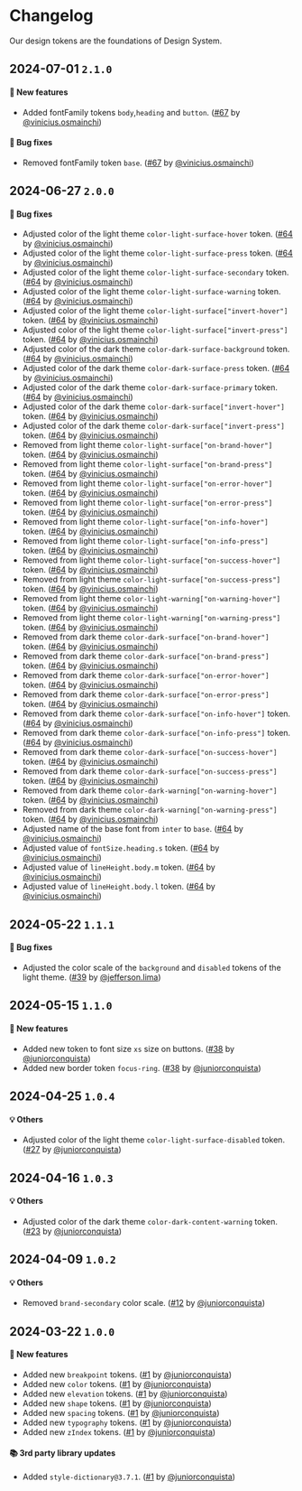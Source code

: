 # Changelog

Our design tokens are the foundations of Design System.

## 2024-07-01 `2.1.0`

#### 🎉 New features

- Added fontFamily tokens `body`,`heading` and `button`. ([#67](https://git.rarolabs.com.br/frontend/rarui/-/merge_requests/67) by [@vinicius.osmainchi](https://git.rarolabs.com.br/vinicius.osmainchi))

#### 🐛 Bug fixes

- Removed fontFamily token `base`. ([#67](https://git.rarolabs.com.br/frontend/rarui/-/merge_requests/67) by [@vinicius.osmainchi](https://git.rarolabs.com.br/vinicius.osmainchi))

## 2024-06-27 `2.0.0`

#### 🐛 Bug fixes

- Adjusted color of the light theme `color-light-surface-hover` token. ([#64](https://git.rarolabs.com.br/frontend/rarui/-/merge_requests/64) by [@vinicius.osmainchi](https://git.rarolabs.com.br/vinicius.osmainchi))
- Adjusted color of the light theme `color-light-surface-press` token. ([#64](https://git.rarolabs.com.br/frontend/rarui/-/merge_requests/64) by [@vinicius.osmainchi](https://git.rarolabs.com.br/vinicius.osmainchi))
- Adjusted color of the light theme `color-light-surface-secondary` token. ([#64](https://git.rarolabs.com.br/frontend/rarui/-/merge_requests/64) by [@vinicius.osmainchi](https://git.rarolabs.com.br/vinicius.osmainchi))
- Adjusted color of the light theme `color-light-surface-warning` token. ([#64](https://git.rarolabs.com.br/frontend/rarui/-/merge_requests/64) by [@vinicius.osmainchi](https://git.rarolabs.com.br/vinicius.osmainchi))
- Adjusted color of the light theme `color-light-surface["invert-hover"]` token. ([#64](https://git.rarolabs.com.br/frontend/rarui/-/merge_requests/64) by [@vinicius.osmainchi](https://git.rarolabs.com.br/vinicius.osmainchi))
- Adjusted color of the light theme `color-light-surface["invert-press"]` token. ([#64](https://git.rarolabs.com.br/frontend/rarui/-/merge_requests/64) by [@vinicius.osmainchi](https://git.rarolabs.com.br/vinicius.osmainchi))
- Adjusted color of the dark theme `color-dark-surface-background` token. ([#64](https://git.rarolabs.com.br/frontend/rarui/-/merge_requests/64) by [@vinicius.osmainchi](https://git.rarolabs.com.br/vinicius.osmainchi))
- Adjusted color of the dark theme `color-dark-surface-press` token. ([#64](https://git.rarolabs.com.br/frontend/rarui/-/merge_requests/64) by [@vinicius.osmainchi](https://git.rarolabs.com.br/vinicius.osmainchi))
- Adjusted color of the dark theme `color-dark-surface-primary` token. ([#64](https://git.rarolabs.com.br/frontend/rarui/-/merge_requests/64) by [@vinicius.osmainchi](https://git.rarolabs.com.br/vinicius.osmainchi))
- Adjusted color of the dark theme `color-dark-surface["invert-hover"]` token. ([#64](https://git.rarolabs.com.br/frontend/rarui/-/merge_requests/64) by [@vinicius.osmainchi](https://git.rarolabs.com.br/vinicius.osmainchi))
- Adjusted color of the dark theme `color-dark-surface["invert-press"]` token. ([#64](https://git.rarolabs.com.br/frontend/rarui/-/merge_requests/64) by [@vinicius.osmainchi](https://git.rarolabs.com.br/vinicius.osmainchi))
- Removed from light theme `color-light-surface["on-brand-hover"]` token. ([#64](https://git.rarolabs.com.br/frontend/rarui/-/merge_requests/64) by [@vinicius.osmainchi](https://git.rarolabs.com.br/vinicius.osmainchi))
- Removed from light theme `color-light-surface["on-brand-press"]` token. ([#64](https://git.rarolabs.com.br/frontend/rarui/-/merge_requests/64) by [@vinicius.osmainchi](https://git.rarolabs.com.br/vinicius.osmainchi))
- Removed from light theme `color-light-surface["on-error-hover"]` token. ([#64](https://git.rarolabs.com.br/frontend/rarui/-/merge_requests/64) by [@vinicius.osmainchi](https://git.rarolabs.com.br/vinicius.osmainchi))
- Removed from light theme `color-light-surface["on-error-press"]` token. ([#64](https://git.rarolabs.com.br/frontend/rarui/-/merge_requests/64) by [@vinicius.osmainchi](https://git.rarolabs.com.br/vinicius.osmainchi))
- Removed from light theme `color-light-surface["on-info-hover"]` token. ([#64](https://git.rarolabs.com.br/frontend/rarui/-/merge_requests/64) by [@vinicius.osmainchi](https://git.rarolabs.com.br/vinicius.osmainchi))
- Removed from light theme `color-light-surface["on-info-press"]` token. ([#64](https://git.rarolabs.com.br/frontend/rarui/-/merge_requests/64) by [@vinicius.osmainchi](https://git.rarolabs.com.br/vinicius.osmainchi))
- Removed from light theme `color-light-surface["on-success-hover"]` token. ([#64](https://git.rarolabs.com.br/frontend/rarui/-/merge_requests/64) by [@vinicius.osmainchi](https://git.rarolabs.com.br/vinicius.osmainchi))
- Removed from light theme `color-light-surface["on-success-press"]` token. ([#64](https://git.rarolabs.com.br/frontend/rarui/-/merge_requests/64) by [@vinicius.osmainchi](https://git.rarolabs.com.br/vinicius.osmainchi))
- Removed from light theme `color-light-warning["on-warning-hover"]` token. ([#64](https://git.rarolabs.com.br/frontend/rarui/-/merge_requests/64) by [@vinicius.osmainchi](https://git.rarolabs.com.br/vinicius.osmainchi))
- Removed from light theme `color-light-warning["on-warning-press"]` token. ([#64](https://git.rarolabs.com.br/frontend/rarui/-/merge_requests/64) by [@vinicius.osmainchi](https://git.rarolabs.com.br/vinicius.osmainchi))
- Removed from dark theme `color-dark-surface["on-brand-hover"]` token. ([#64](https://git.rarolabs.com.br/frontend/rarui/-/merge_requests/64) by [@vinicius.osmainchi](https://git.rarolabs.com.br/vinicius.osmainchi))
- Removed from dark theme `color-dark-surface["on-brand-press"]` token. ([#64](https://git.rarolabs.com.br/frontend/rarui/-/merge_requests/64) by [@vinicius.osmainchi](https://git.rarolabs.com.br/vinicius.osmainchi))
- Removed from dark theme `color-dark-surface["on-error-hover"]` token. ([#64](https://git.rarolabs.com.br/frontend/rarui/-/merge_requests/64) by [@vinicius.osmainchi](https://git.rarolabs.com.br/vinicius.osmainchi))
- Removed from dark theme `color-dark-surface["on-error-press"]` token. ([#64](https://git.rarolabs.com.br/frontend/rarui/-/merge_requests/64) by [@vinicius.osmainchi](https://git.rarolabs.com.br/vinicius.osmainchi))
- Removed from dark theme `color-dark-surface["on-info-hover"]` token. ([#64](https://git.rarolabs.com.br/frontend/rarui/-/merge_requests/64) by [@vinicius.osmainchi](https://git.rarolabs.com.br/vinicius.osmainchi))
- Removed from dark theme `color-dark-surface["on-info-press"]` token. ([#64](https://git.rarolabs.com.br/frontend/rarui/-/merge_requests/64) by [@vinicius.osmainchi](https://git.rarolabs.com.br/vinicius.osmainchi))
- Removed from dark theme `color-dark-surface["on-success-hover"]` token. ([#64](https://git.rarolabs.com.br/frontend/rarui/-/merge_requests/64) by [@vinicius.osmainchi](https://git.rarolabs.com.br/vinicius.osmainchi))
- Removed from dark theme `color-dark-surface["on-success-press"]` token. ([#64](https://git.rarolabs.com.br/frontend/rarui/-/merge_requests/64) by [@vinicius.osmainchi](https://git.rarolabs.com.br/vinicius.osmainchi))
- Removed from dark theme `color-dark-warning["on-warning-hover"]` token. ([#64](https://git.rarolabs.com.br/frontend/rarui/-/merge_requests/64) by [@vinicius.osmainchi](https://git.rarolabs.com.br/vinicius.osmainchi))
- Removed from dark theme `color-dark-warning["on-warning-press"]` token. ([#64](https://git.rarolabs.com.br/frontend/rarui/-/merge_requests/64) by [@vinicius.osmainchi](https://git.rarolabs.com.br/vinicius.osmainchi))
- Adjusted name of the base font from `inter` to `base`. ([#64](https://git.rarolabs.com.br/frontend/rarui/-/merge_requests/64) by [@vinicius.osmainchi](https://git.rarolabs.com.br/vinicius.osmainchi))
- Adjusted value of `fontSize.heading.s` token. ([#64](https://git.rarolabs.com.br/frontend/rarui/-/merge_requests/64) by [@vinicius.osmainchi](https://git.rarolabs.com.br/vinicius.osmainchi))
- Adjusted value of `lineHeight.body.m` token. ([#64](https://git.rarolabs.com.br/frontend/rarui/-/merge_requests/64) by [@vinicius.osmainchi](https://git.rarolabs.com.br/vinicius.osmainchi))
- Adjusted value of `lineHeight.body.l` token. ([#64](https://git.rarolabs.com.br/frontend/rarui/-/merge_requests/64) by [@vinicius.osmainchi](https://git.rarolabs.com.br/vinicius.osmainchi))

## 2024-05-22 `1.1.1`

#### 🐛 Bug fixes

- Adjusted the color scale of the `background` and `disabled` tokens of the light theme. ([#39](https://git.rarolabs.com.br/frontend/rarui/-/merge_requests/39) by [@jefferson.lima](https://git.rarolabs.com.br/jefferson.lima))

## 2024-05-15 `1.1.0`

#### 🎉 New features

- Added new token to font size `xs` size on buttons. ([#38](https://git.rarolabs.com.br/frontend/rarui/pull/38) by [@juniorconquista](https://github.com/juniorconquista))
- Added new border token `focus-ring`. ([#38](https://git.rarolabs.com.br/frontend/rarui/pull/38) by [@juniorconquista](https://github.com/juniorconquista))

## 2024-04-25 `1.0.4`

#### 💡 Others

- Adjusted color of the light theme `color-light-surface-disabled` token. ([#27](https://git.rarolabs.com.br/frontend/rarui/pull/27) by [@juniorconquista](https://github.com/juniorconquista))

## 2024-04-16 `1.0.3`

#### 💡 Others

- Adjusted color of the dark theme `color-dark-content-warning` token. ([#23](https://git.rarolabs.com.br/frontend/rarui/pull/23) by [@juniorconquista](https://github.com/juniorconquista))

## 2024-04-09 `1.0.2`

#### 💡 Others

- Removed `brand-secondary` color scale. ([#12](https://git.rarolabs.com.br/frontend/rarui/pull/12) by [@juniorconquista](https://github.com/juniorconquista))

## 2024-03-22 `1.0.0`

#### 🎉 New features

- Added new `breakpoint` tokens. ([#1](https://git.rarolabs.com.br/frontend/rarui/pull/1) by [@juniorconquista](https://github.com/juniorconquista))
- Added new `color` tokens. ([#1](https://git.rarolabs.com.br/frontend/rarui/pull/1) by [@juniorconquista](https://github.com/juniorconquista))
- Added new `elevation` tokens. ([#1](https://git.rarolabs.com.br/frontend/rarui/pull/1) by [@juniorconquista](https://github.com/juniorconquista))
- Added new `shape` tokens. ([#1](https://git.rarolabs.com.br/frontend/rarui/pull/1) by [@juniorconquista](https://github.com/juniorconquista))
- Added new `spacing` tokens. ([#1](https://git.rarolabs.com.br/frontend/rarui/pull/1) by [@juniorconquista](https://github.com/juniorconquista))
- Added new `typography` tokens. ([#1](https://git.rarolabs.com.br/frontend/rarui/pull/1) by [@juniorconquista](https://github.com/juniorconquista))
- Added new `zIndex` tokens. ([#1](https://git.rarolabs.com.br/frontend/rarui/pull/1) by [@juniorconquista](https://github.com/juniorconquista))

#### 📚 3rd party library updates

- Added `style-dictionary@3.7.1`. ([#1](https://git.rarolabs.com.br/frontend/rarui/pull/1) by [@juniorconquista](https://github.com/juniorconquista))

<!-- #### 🛠 Breaking changes -->

<!-- #### 📚 3rd party library updates -->

<!-- #### 🎉 New features -->

<!-- #### 🐛 Bug fixes -->

<!-- #### 💡 Others -->

<!-- #### ⚠️ Notices  -->
